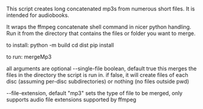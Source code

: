 This script creates long concatenated mp3s from numerous short files. It is intended for audiobooks. 

It wraps the ffmpeg concatenate shell command in nicer python handling. Run it from the directory that contains the files or folder you want to merge.

to install:
python -m build
cd dist
pip install <wheel file>

to run:
mergeMp3

all arguments are optional
--single-file boolean, default true
this merges the files in the directory the script is run in. if false, it will create files of each disc (assuming per-disc subdirectories) or nothing (no files outside pwd)

--file-extension, default "mp3"
sets the type of file to be merged, only supports audio file extensions supported by ffmpeg
